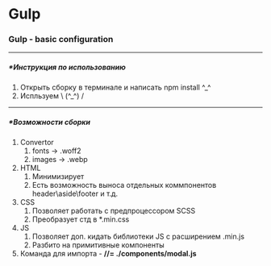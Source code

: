 # **Gulp**
### Gulp - basic configuration
__________________________________________

##### *Инструкция по использованию
1. Открыть сборку в терминале и написать npm install ^_^
2. Испльзуем  \ (^_^) /
__________________________________________

##### *Возможности сборки
1. Convertor 
   1. fonts -> .woff2
   2. images -> .webp
2. HTML
   1. Минимизирует
   2. Есть возможность выноса отдельных коммпонентов header\aside\footer и т.д.
3. CSS
   1. Позволяет работать с предпроцессором SCSS
   2. Преобразует стд в *.min.css
4. JS
   1. Позволяет доп. кидать библиотеки JS c расширением .min.js
   2. Разбито на примитивные компоненты
5. Команда для импорта - **//= ./components/modal.js**



